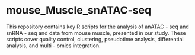 # mouse_Muscle_snATAC-seq
This repository contains key R scripts for the analysis of  anATAC - seq and snRNA - seq and data from mouse muscle, presented in our study. These scripts cover quality control, clustering, pseudotime analysis, differential analysis, and multi - omics integration.
